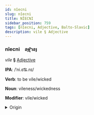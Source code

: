 ```yaml
---
id: nîecni
slug: nîecni
title: NÎECNI
sidebar_position: 759
tags: [nîecni, Adjective, Balto-Slavic]
description: vile § Adjective
---
```


### nîecni&emsp;<span kind="abugida">ƨɟɽ̄ɿƨȷ</span>

*vile* **§** [Adjective](../../tags/Adjective)

**IPA**: /ˈni.ɛt͡ɕ.nɪ/

**Verb**: to be vile/wicked

**Noun**: vileness/wickedness

**Modifier**: vile/wicked

<details>
    <summary>Origin</summary>
    Polish niecny /ˈɲɛ.t͡snɨ/<br/>
    <em>Balto-Slavic Language Family</em>
</details>